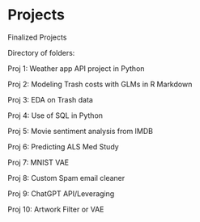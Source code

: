 # Projects
Finalized Projects

Directory of folders:

Proj 1: Weather app API project in Python

Proj 2: Modeling Trash costs with GLMs in R Markdown

Proj 3: EDA on Trash data

Proj 4: Use of SQL in Python

Proj 5: Movie sentiment analysis from IMDB

Proj 6: Predicting ALS Med Study

Proj 7: MNIST VAE

Proj 8: Custom Spam email cleaner

Proj 9: ChatGPT API/Leveraging

Proj 10: Artwork Filter or VAE

